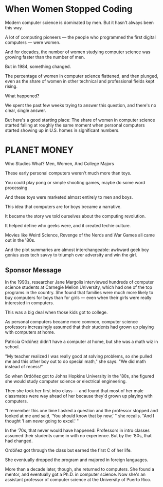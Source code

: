 # When Women Stopped Coding

Modern computer science is dominated by men. But it hasn't always been this way.

A lot of computing pioneers — the people who programmed the first digital computers — were women. 

And for decades, the number of women studying computer science was growing faster than the number of men. 

But in 1984, something changed. 

The percentage of women in computer science flattened, and then plunged, even as the share of women in other technical and professional fields kept rising.

What happened?

We spent the past few weeks trying to answer this question, and there's no clear, single answer.

But here's a good starting place: 
The share of women in computer science started falling at roughly the same moment when personal computers started showing up in U.S. homes in significant numbers.

# PLANET MONEY

Who Studies What? Men, Women, And College Majors

These early personal computers weren't much more than toys. 

You could play pong or simple shooting games, maybe do some word processing. 

And these toys were marketed almost entirely to men and boys.

This idea that computers are for boys became a narrative. 

It became the story we told ourselves about the computing revolution. 

It helped define who geeks were, and it created techie culture.

Movies like Weird Science, Revenge of the Nerds and War Games all came out in the '80s. 

And the plot summaries are almost interchangeable: awkward geek boy genius uses tech savvy to triumph over adversity and win the girl.

## Sponsor Message

In the 1990s, researcher Jane Margolis interviewed hundreds of computer science students at Carnegie Mellon University, which had one of the top programs in the country. She found that families were much more likely to buy computers for boys than for girls — even when their girls were really interested in computers.

This was a big deal when those kids got to college. 

As personal computers became more common, computer science professors increasingly assumed that their students had grown up playing with computers at home.

Patricia Ordóñez didn't have a computer at home, but she was a math wiz in school.

"My teacher realized I was really good at solving problems, so she pulled me and this other boy out to do special math," she says. "We did math instead of recess!"

So when Ordóñez got to Johns Hopkins University in the '80s, she figured she would study computer science or electrical engineering.

Then she took her first intro class — and found that most of her male classmates were way ahead of her because they'd grown up playing with computers.

"I remember this one time I asked a question and the professor stopped and looked at me and said, 'You should know that by now,' " she recalls. "And I thought 'I am never going to excel.' "

In the '70s, that never would have happened: Professors in intro classes assumed their students came in with no experience. But by the '80s, that had changed.

Ordóñez got through the class but earned the first C of her life. 

She eventually dropped the program and majored in foreign languages.

More than a decade later, though, she returned to computers. She found a mentor, and eventually got a Ph.D. in computer science. Now she's an assistant professor of computer science at the University of Puerto Rico.
